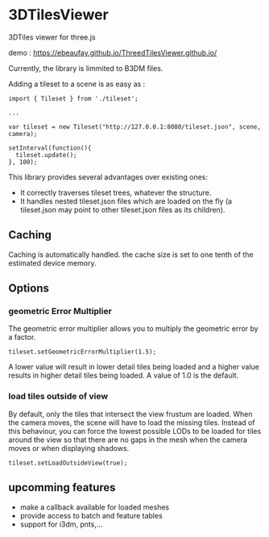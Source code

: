 # 3DTilesViewer
3DTiles viewer for three.js

demo : https://ebeaufay.github.io/ThreedTilesViewer.github.io/

Currently, the library is limmited to B3DM files.

Adding a tileset to a scene is as easy as :

```
import { Tileset } from './tileset';

...

var tileset = new Tileset("http://127.0.0.1:8080/tileset.json", scene, camera);

setInterval(function(){
  tileset.update();
}, 100);
```

This library provides several advantages over existing ones: 
- It correctly traverses tileset trees, whatever the structure.
- It handles nested tileset.json files which are loaded on the fly (a tileset.json may point to other tileset.json files as its children).


## Caching
Caching is automatically handled. the cache size is set to one tenth of the estimated device memory.

## Options

### geometric Error Multiplier
The geometric error multiplier allows you to multiply the geometric error by a factor.
```
tileset.setGeometricErrorMultiplier(1.5);
```
A lower value will result in lower detail tiles being loaded and a higher value results in higher detail tiles being loaded.
A value of 1.0 is the default.

### load tiles outside of view
By default, only the tiles that intersect the view frustum are loaded. When the camera moves, the scene will have to load the missing tiles.
Instead of this behaviour, you can force the lowest possible LODs to be loaded for tiles around the view so that there are no gaps in the mesh when the camera moves or when displaying shadows.

```
tileset.setLoadOutsideView(true);
```

## upcomming features
 - make a callback available for loaded meshes
 - provide access to batch and feature tables
 - support for i3dm, pnts,...
